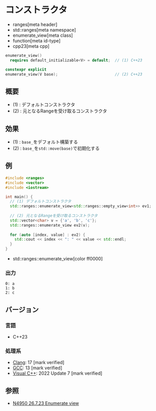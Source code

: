 # コンストラクタ
* ranges[meta header]
* std::ranges[meta namespace]
* enumerate_view[meta class]
* function[meta id-type]
* cpp23[meta cpp]

```cpp
enumerate_view()
  requires default_initializable<V> = default;  // (1) C++23

constexpr explicit
enumerate_view(V base);                         // (2) C++23
```

## 概要

- (1) : デフォルトコンストラクタ
- (2) : 元となるRangeを受け取るコンストラクタ

## 効果

- (1) : `base_`をデフォルト構築する
- (2) : `base_`を`std::move(base)`で初期化する

## 例
```cpp example
#include <ranges>
#include <vector>
#include <iostream>

int main() {
  // (1) デフォルトコンストラクタ
  std::ranges::enumerate_view<std::ranges::empty_view<int>> ev1;
  
  // (2) 元となるRangeを受け取るコンストラクタ
  std::vector<char> v = {'a', 'b', 'c'};
  std::ranges::enumerate_view ev2(v);
  
  for (auto [index, value] : ev2) {
    std::cout << index << ": " << value << std::endl;
  }
}
```
* std::ranges::enumerate_view[color ff0000]

### 出力
```
0: a
1: b
2: c
```

## バージョン
### 言語
- C++23

### 処理系
- [Clang](/implementation.md#clang): 17 [mark verified]
- [GCC](/implementation.md#gcc): 13 [mark verified]
- [Visual C++](/implementation.md#visual_cpp): 2022 Update 7 [mark verified]

## 参照
- [N4950 26.7.23 Enumerate view](https://timsong-cpp.github.io/cppwp/n4950/range.enumerate)